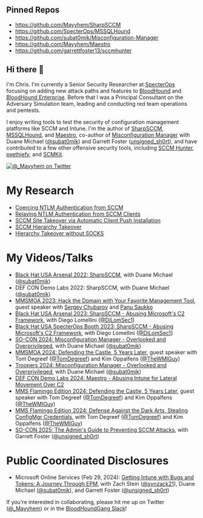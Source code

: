 ## Pinned Repos
- https://github.com/Mayyhem/SharpSCCM
- https://github.com/SpecterOps/MSSQLHound
- https://github.com/subat0mik/Misconfiguration-Manager
- https://github.com/Mayyhem/Maestro
- https://github.com/garrettfoster13/sccmhunter

## Hi there 👋
I'm Chris. I'm currently a Senior Security Researcher at [SpecterOps](https://specterops.io) focusing on adding new attack paths and features to [BloodHound](https://specterops.io/bloodhound-community-edition/) and [BloodHound Enterprise](https://specterops.io/bloodhound-overview/). Before that I was a Principal Consultant on the Adversary Simulation team, leading and conducting red team operations and pentests.

I enjoy writing tools to test the security of configuration management platforms like SCCM and Intune. I'm the author of [SharpSCCM](https://github.com/Mayyhem/SharpSCCM), [MSSQLHound](https://github.com/SpecterOps/MSSQLHound), and [Maestro](https://github.com/Mayyhem/Maestro), co-author of [Misconfiguration Manager](https://github.com/subat0mik/Misconfiguration-Manager) with Duane Michael ([@subat0mik](https://x.com/subat0mik)) and Garrett Foster ([unsigned_sh0rt](https://x.com/unsigned_sh0rt)), and have contributed to a few other offensive security tools, including [SCCM Hunter](https://github.com/garrettfoster13/sccmhunter), [pxethiefy](https://github.com/csandker/pxethiefy), and [SCMKit](https://github.com/h4wkst3r/SCMKit).

<a href="https://twitter.com/_Mayyhem">
  <img src="https://img.shields.io/twitter/follow/_Mayyhem?style=social" alt="@_Mayyhem on Twitter"/>
</a>

# My Research
- [Coercing NTLM Authentication from SCCM](https://medium.com/specter-ops-posts/coercing-ntlm-authentication-from-sccm-e6e23ea8260a)
- [Relaying NTLM Authentication from SCCM Clients](https://medium.com/specter-ops-posts/relaying-ntlm-authentication-from-sccm-clients-7dccb8f92867)
- [SCCM Site Takeover via Automatic Client Push Installation](https://medium.com/specter-ops-posts/sccm-site-takeover-via-automatic-client-push-installation-f567ec80d5b1)
- [SCCM Hierarchy Takeover](https://posts.specterops.io/sccm-hierarchy-takeover-41929c61e087)
- [Hierarchy Takeover without SOCKS](https://twitter.com/_Mayyhem/status/1700602445603209236)

# My Videos/Talks
- [Black Hat USA Arsenal 2022: SharpSCCM](https://www.youtube.com/watch?v=19F_Io1Tykg), with Duane Michael ([@subat0mik](https://github.com/subat0mik))
- DEF CON Demo Labs 2022: SharpSCCM, with Duane Michael ([@subat0mik](https://x.com/subat0mik))
- [MMSMOA 2023: Hack the Domain with Your Favorite Management Tool](https://mmsmoa.com/), guest speaker with [Sergey Chubarov](https://www.linkedin.com/in/schubarov/) and [Panu Saukko](https://x.com/panusaukko)
- [Black Hat USA Arsenal 2023: SharpSCCM - Abusing Microsoft's C2 Framework](https://www.youtube.com/watch?v=uyI5rgR0D-s), with Diego Lomellini ([@DiLomSec1](https://x.com/DiLomSec1))
- [Black Hat USA SpecterOps Booth 2023: SharpSCCM - Abusing Microsoft's C2 Framework](https://www.youtube.com/watch?v=Q8mEMFKscnk), with Diego Lomellini ([@DiLomSec1](https://x.com/DiLomSec1)]
- [SO-CON 2024: Misconfiguration Manager - Overlooked and Overprivileged](https://www.youtube.com/watch?v=nvaOszFzXCQ), with Duane Michael ([@subat0mik](https://x.com/subat0mik))
- [MMSMOA 2024: Defending the Castle, 5 Years Later](https://mmsmoa.com/), guest speaker with Tom Degreef ([@TomDegreef](https://x.com/TomDegreef)) and Kim Oppalfens ([@TheWMIGuy](https://x.com/TheWMIGuy))
- [Troopers 2024: Misconfiguration Manager - Overlooked and Overprivileged](https://www.youtube.com/watch?v=GhT6nPes1h0), with Duane Michael ([@subat0mik](https://x.com/subat0mik))
- [DEF CON Demo Labs 2024: Maestro - Abusing Intune for Lateral Movement Over C2](https://docs.google.com/presentation/d/1TGl-ASNo-1jXMOha9yd1CdPI-zCMt2UP/edit?usp=sharing&ouid=114582824289521319309&rtpof=true&sd=true)
- [MMS Flamingo Edition 2024: Defending the Castle, 5 Years Later](https://mmsmoa.com/), guest speaker with Tom Degreef ([@TomDegreef](https://x.com/TomDegreef)) and Kim Oppalfens ([@TheWMIGuy](https://x.com/TheWMIGuy))
- [MMS Flamingo Edition 2024: Defense Against the Dark Arts, Stealing ConfigMgr Credentials](https://drive.google.com/file/d/1YDJM2khcQDRubgOGM8kxiBLCoetAk7vS/view?usp=sharing), with Tom Degreef ([@TomDegreef](https://x.com/TomDegreef)) and Kim Oppalfens ([@TheWMIGuy](https://x.com/TheWMIGuy))
- [SO-CON 2025: The Admin's Guide to Preventing SCCM Attacks](https://www.youtube.com/watch?v=Rc2J6fmhcJ4), with Garrett Foster ([@unsigned_sh0rt](https://x.com/unsigned_sh0rt))

# Public Coordinated Disclosures
- Microsoft Online Services (Feb 29, 2024): [Getting Intune with Bugs and Tokens: A Journey Through EPM](https://posts.specterops.io/getting-intune-with-bugs-and-tokens-a-journey-through-epm-013b431e7f49), with Zach Stein ([@synzack21](https://twitter.com/synzack21)), Duane Michael ([@subat0mik](https://twitter.com/subat0mik)), and Garrett Foster ([@unsigned_sh0rt](https://x.com/unsigned_sh0rt))

If you're interested in collaborating, please hit me up on Twitter ([@_Mayyhem](https://twitter.com/_Mayyhem)) or in the [BloodHoundGang Slack](http://ghst.ly/BHSlack)!
